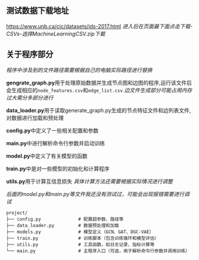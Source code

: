 ## 测试数据下载地址
https://www.unb.ca/cic/datasets/ids-2017.html
*进入后在页面最下面点击下载-CSVs-选择MachineLearningCSV.zip下载*

## 关于程序部分

*程序中涉及到的文件路径需要根据自己的电脑实际路径进行替换*

**gengrate_graph.py**用于处理原始数据并生成节点图和边图的程序,运行该文件后会生成相应的`node_features.csv`和`edge_list.csv`
*边文件生成部分可能占用内存过大需分多部分进行*

**data_loader.py**用于读取generate_graph.py生成的节点特征文件和边列表文件,对数据进行加载和预处理

**config.py**中定义了一些相关配置和参数

**main.py**中进行解析命令行参数并启动训练

**model.py**中定义了有关模型的函数

**train.py**中是对一些模型的初始化和计算程序

**utils.py**用于计算互信息损失
*具体计算方法还需要根据实际情况进行调整*

*后面的model.py和main.py等文件我还没有测试过，可能会出现报错需要进行调试*
````
project/
├── config.py              # 配置超参数、路径等
├── data_loader.py         # 数据预处理和加载
├── models.py              # 模型定义（GCN、GAT、DGC-VAE）
├── train.py               # 训练脚本（包含训练循环和模型评估）
├── utils.py               # 工具函数，如日志记录、指标计算等
└── main.py                # 主程序入口（可选，用于解析命令行参数并调用训练）
````

